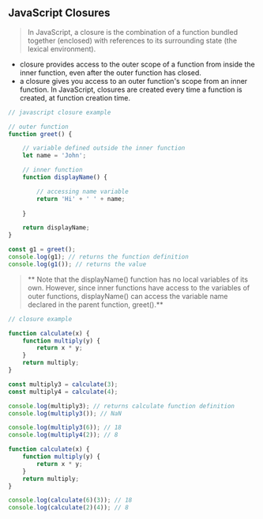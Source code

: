 ## JavaScript Closures
> In JavaScript, a closure is the combination of a function bundled together (enclosed) with references to its surrounding state (the lexical environment). 

- closure provides access to the outer scope of a function from inside the inner function, even after the outer function has closed.
-  a closure gives you access to an outer function's scope from an inner function. In JavaScript, closures are created every time a function is created, at function creation time.

```js
// javascript closure example

// outer function
function greet() {

    // variable defined outside the inner function
    let name = 'John';

    // inner function
    function displayName() {

        // accessing name variable
        return 'Hi' + ' ' + name;
      
    }

    return displayName;
}

const g1 = greet();
console.log(g1); // returns the function definition
console.log(g1()); // returns the value
```
>** Note that the displayName() function has no local variables of its own. However, since inner functions have access to the variables of outer functions, displayName() can access the variable name declared in the parent function, greet().**



```js
// closure example

function calculate(x) {
    function multiply(y) {
        return x * y;
    }
    return multiply;
}

const multiply3 = calculate(3);
const multiply4 = calculate(4);

console.log(multiply3); // returns calculate function definition
console.log(multiply3()); // NaN

console.log(multiply3(6)); // 18
console.log(multiply4(2)); // 8
```

```js
function calculate(x) {
    function multiply(y) {
        return x * y;
    }
    return multiply;
}

console.log(calculate(6)(3)); // 18
console.log(calculate(2)(4)); // 8
```


